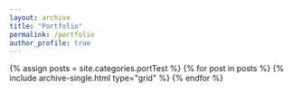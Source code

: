 ```yaml
---
layout: archive
title: "Portfolio"
permalink: /portfolio
author_profile: true
---
```


<div class="grid__wrapper">
{% assign posts = site.categories.portTest %}
{% for post in posts %}    
  {% include archive-single.html type="grid" %} 
{% endfor %}
</div>